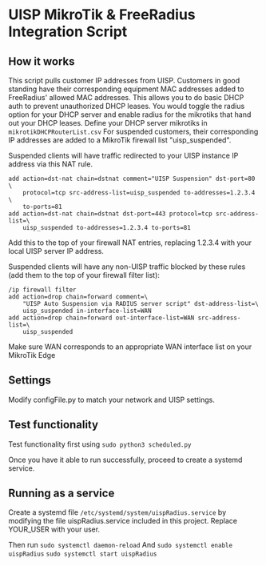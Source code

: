 # UISP MikroTik & FreeRadius Integration Script

## How it works

This script pulls customer IP addresses from UISP.
Customers in good standing have their corresponding equipment MAC addresses added to FreeRadius' allowed MAC addresses.
This allows you to do basic DHCP auth to prevent unauthorized DHCP leases.
You would toggle the radius option for your DHCP server and enable radius for the mikrotiks that hand out your DHCP leases.
Define your DHCP server mikrotiks in ```mikrotikDHCPRouterList.csv```
For suspended customers, their corresponding IP addresses are added to a MikroTik firewall list "uisp_suspended".

Suspended clients will have traffic redirected to your UISP instance IP address via this NAT rule.

```
add action=dst-nat chain=dstnat comment="UISP Suspension" dst-port=80 \
    protocol=tcp src-address-list=uisp_suspended to-addresses=1.2.3.4 \
    to-ports=81
add action=dst-nat chain=dstnat dst-port=443 protocol=tcp src-address-list=\
    uisp_suspended to-addresses=1.2.3.4 to-ports=81
```
Add this to the top of your firewall NAT entries, replacing 1.2.3.4 with your local UISP server IP address.

Suspended clients will have any non-UISP traffic blocked by these rules (add them to the top of your firewall filter list):
```
/ip firewall filter
add action=drop chain=forward comment=\
    "UISP Auto Suspension via RADIUS server script" dst-address-list=\
    uisp_suspended in-interface-list=WAN
add action=drop chain=forward out-interface-list=WAN src-address-list=\
    uisp_suspended
```
Make sure WAN corresponds to an appropriate WAN interface list on your MikroTik Edge

## Settings
Modify configFile.py to match your network and UISP settings.

## Test functionality

Test functionality first using ```sudo python3 scheduled.py```

Once you have it able to run successfully, proceed to create a systemd service.

## Running as a service

Create a systemd file ```/etc/systemd/system/uispRadius.service``` by modifying the file uispRadius.service included in this project.
Replace YOUR_USER with your user.

Then run
```sudo systemctl daemon-reload```
And
```sudo systemctl enable uispRadius```
```sudo systemctl start uispRadius```
